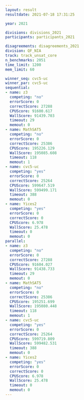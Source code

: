 ```yaml
---
layout: result
resultdate: 2021-07-18 17:31:25

year: 2021

divisions: divisions_2021
participants: participants_2021

disagreements: disagreements_2021
division: QF_NIA
track: track_unsat_core
n_benchmarks: 2051
time_limit: 1200
mem_limit: 60

winner_seq: cvc5-uc
winner_par: cvc5-uc
sequential:
- name: z3
  competing: "no"
  errorScore: 0
  correctScore: 27288
  CPUScore: 91600.617
  WallScore: 91439.703
  timeout: 29
  memout: 0
- name: MathSAT5
  competing: "no"
  errorScore: 0
  correctScore: 25386
  CPUScore: 195226.129
  WallScore: 195085.608
  timeout: 118
  memout: 1
- name: cvc5-uc
  competing: "yes"
  errorScore: 0
  correctScore: 25264
  CPUScore: 599647.519
  WallScore: 599499.171
  timeout: 388
  memout: 0
- name: Yices2
  competing: "yes"
  errorScore: 0
  correctScore: 0
  CPUScore: 6.978
  WallScore: 25.478
  timeout: 0
  memout: 0
parallel:
- name: z3
  competing: "no"
  errorScore: 0
  correctScore: 27288
  CPUScore: 91604.027
  WallScore: 91438.733
  timeout: 29
  memout: 0
- name: MathSAT5
  competing: "no"
  errorScore: 0
  correctScore: 25386
  CPUScore: 195251.699
  WallScore: 195080.448
  timeout: 118
  memout: 1
- name: cvc5-uc
  competing: "yes"
  errorScore: 0
  correctScore: 25264
  CPUScore: 599719.809
  WallScore: 599482.531
  timeout: 388
  memout: 0
- name: Yices2
  competing: "yes"
  errorScore: 0
  correctScore: 0
  CPUScore: 6.978
  WallScore: 25.478
  timeout: 0
  memout: 0
---
```

